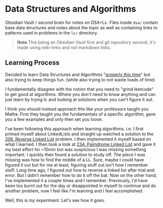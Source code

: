 # Data Structures and Algorithms
Obsidian Vault / second brain for notes on DSA+Lc. Files inside `dsa/` contain base data structures and notes about the topic as well as containing links to patterns used in problems in the `lc/` directory.

> **Note** This being an Obsidian Vault first and git repository second, it's made using wiki-links and not markdown links.
## Learning Process
Decided to learn Data Structures and Algorithms "[properly this time](https://youtu.be/KWRndCsgIXY?t=40)" but also trying to keep things fun. (while also trying to not waste loads of time)

I fundamentally disagree with the notion that you need to "grind leetcode" to get good at algorithms. Where you don't need to know anything and can just learn by trying lc and looking at solutions when you can't figure it out.

I think you should instead approach this like your professors taught you Math~~s~~. First they taught you the fundamentals of a specific algorithm, gave you a few examples and only then set you loose.

I've been following this approach when learning algorithms. i.e. I first primed myself about LinkedLists and straight up watched a solution to the [206. Reverse Linked List](https://leetcode.com/problems/reverse-linked-list/) problem. I then implemented it myself based on what I learned. I then took a look at [234. Palindrome Linked List](https://leetcode.com/problems/palindrome-linked-list) and gave it my best effort for ~10min but was suspicious I was missing something important. I quickly then found a solution to study off. The piece I was missing was how to find the middle of a LL. Sure, maybe I could have figured it out but for me at least, figuring stuff out isn't how I remember stuff. Long time ago, I figured out how to reverse a linked list after trial and error. But I didn't remember how to do it off the bat. Now on the other hand, I've implemented it a couple times and I remember. Previously, I'd have been too burnt out for the day or disappointed in myself to continue and do another problem, now I feel like I'm learning and I feel accomplished.

Well, this is my experiment. Let's see how it goes.